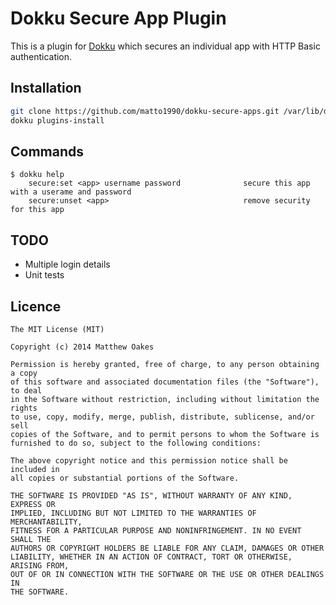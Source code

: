 Dokku Secure App Plugin
=======================

This is a plugin for [Dokku](https://github.com/progrium/dokku) which secures an individual app with HTTP Basic authentication.

Installation
------------

```bash
git clone https://github.com/matto1990/dokku-secure-apps.git /var/lib/dokku/plugins/secure-apps
dokku plugins-install
```

Commands
--------

```
$ dokku help
    secure:set <app> username password              secure this app with a userame and password
    secure:unset <app>                              remove security for this app
```

TODO
----

- Multiple login details
- Unit tests

Licence
-------

```
The MIT License (MIT)

Copyright (c) 2014 Matthew Oakes

Permission is hereby granted, free of charge, to any person obtaining a copy
of this software and associated documentation files (the "Software"), to deal
in the Software without restriction, including without limitation the rights
to use, copy, modify, merge, publish, distribute, sublicense, and/or sell
copies of the Software, and to permit persons to whom the Software is
furnished to do so, subject to the following conditions:

The above copyright notice and this permission notice shall be included in
all copies or substantial portions of the Software.

THE SOFTWARE IS PROVIDED "AS IS", WITHOUT WARRANTY OF ANY KIND, EXPRESS OR
IMPLIED, INCLUDING BUT NOT LIMITED TO THE WARRANTIES OF MERCHANTABILITY,
FITNESS FOR A PARTICULAR PURPOSE AND NONINFRINGEMENT. IN NO EVENT SHALL THE
AUTHORS OR COPYRIGHT HOLDERS BE LIABLE FOR ANY CLAIM, DAMAGES OR OTHER
LIABILITY, WHETHER IN AN ACTION OF CONTRACT, TORT OR OTHERWISE, ARISING FROM,
OUT OF OR IN CONNECTION WITH THE SOFTWARE OR THE USE OR OTHER DEALINGS IN
THE SOFTWARE.
```
